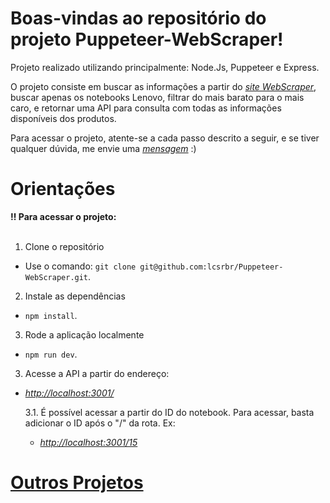 # Boas-vindas ao repositório do projeto Puppeteer-WebScraper!

Projeto realizado utilizando principalmente: Node.Js, Puppeteer e Express.

O projeto consiste em buscar as informações a partir do _[site WebScraper](https://webscraper.io/test-sites/e-commerce/allinone/computers/laptops)_, buscar apenas os notebooks Lenovo, filtrar do mais barato para o mais caro, e retornar uma API para consulta com todas as informações disponíveis dos produtos.

Para acessar o projeto, atente-se a cada passo descrito a seguir, e se tiver qualquer dúvida, me envie uma _[mensagem](https://portfolio-bay-omega-17.vercel.app/#contact)_ :)

# Orientações
  <summary><strong>‼️ Para acessar o projeto: </strong></summary><br />

  1. Clone o repositório

  - Use o comando: `git clone git@github.com:lcsrbr/Puppeteer-WebScraper.git`.

  2. Instale as dependências

  - `npm install`.

  3. Rode a aplicação localmente

  - `npm run dev`.

  3. Acesse a API a partir do endereço:

  - _[http://localhost:3001/](http://localhost:3001/)_

    3.1. É possível acessar a partir do ID do notebook. Para acessar, basta adicionar o ID após o "/" da rota. Ex:

    - _[http://localhost:3001/15](http://localhost:3001/15)_
    #
    
  # [Outros Projetos](https://portfolio-bay-omega-17.vercel.app/#projetos)
